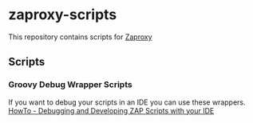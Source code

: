 # zaproxy-scripts
This repository contains scripts for [Zaproxy](https://github.com/zaproxy/zaproxy)

## Scripts
### Groovy Debug Wrapper Scripts
If you want to debug your scripts in an IDE you can use these wrappers. 
[HowTo - Debugging and Developing ZAP Scripts with your IDE](https://groups.google.com/forum/#!topic/zaproxy-develop/BYwBFm3JNDA)
